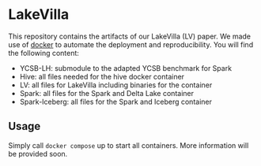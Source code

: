# LakeVilla

This repository contains the artifacts of our LakeVilla (LV) paper.
We made use of [docker](https://docs.docker.com/engine/install/) to automate the deployment and reproducibility.
You will find the following content:
- YCSB-LH: submodule to the adapted YCSB benchmark for Spark
- Hive: all files needed for the hive docker container
- LV: all files for LakeVilla including binaries for the container
- Spark: all files for the Spark and Delta Lake container
- Spark-Iceberg: all files for the Spark and Iceberg container

## Usage
Simply call `docker compose` up to start all containers. More information will be provided soon.
